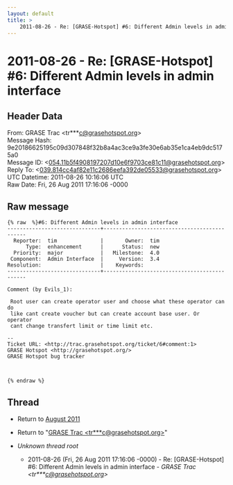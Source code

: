 ```yaml
---
layout: default
title: >
    2011-08-26 - Re: [GRASE-Hotspot] #6: Different Admin levels in admin interface
---
```


# 2011-08-26 - Re: [GRASE-Hotspot] #6: Different Admin levels in admin interface

## Header Data

From: GRASE Trac \<tr***c@grasehotspot.org\><br>
Message Hash: 9e20186625195c09d307848f32b8a4ac3ce9a3fe30e6ab35e1ca4eb9dc5175a0<br>
Message ID: \<054.11b5f4908197207d10e6f9703ce81c11@grasehotspot.org\><br>
Reply To: \<039.814cc4af82e11c2686eefa392de05533@grasehotspot.org\><br>
UTC Datetime: 2011-08-26 10:16:06 UTC<br>
Raw Date: Fri, 26 Aug 2011 17:16:06 -0000<br>

## Raw message

```
{% raw  %}#6: Different Admin levels in admin interface
------------------------------+---------------------------------------------
  Reporter:  tim              |       Owner:  tim
      Type:  enhancement      |      Status:  new
  Priority:  major            |   Milestone:  4.0
 Component:  Admin Interface  |     Version:  3.4
Resolution:                   |    Keywords:     
------------------------------+---------------------------------------------

Comment (by Evils_1):

 Root user can create operator user and choose what these operator can do
 like cant create voucher but can create account base user. Or operator
 cant change transfert limit or time limit etc.

-- 
Ticket URL: <http://trac.grasehotspot.org/ticket/6#comment:1>
GRASE Hotspot <http://grasehotspot.org/>
GRASE Hotspot bug tracker



{% endraw %}
```

## Thread

+ Return to [August 2011](/archive/2011/08)

+ Return to "[GRASE Trac <tr***c<span>@</span>grasehotspot.org>](/authors/tr___c_at_grasehotspot_org)"

+ _Unknown thread root_
  + 2011-08-26 (Fri, 26 Aug 2011 17:16:06 -0000) - Re: [GRASE-Hotspot] #6: Different Admin levels in admin interface - _GRASE Trac \<tr***c@grasehotspot.org\>_

